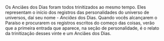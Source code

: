 Os Anciães dos Dias foram todos trinitizados ao mesmo tempo. Eles representam o início dos registros das personalidades do universo de universos, daí seu nome - *Anciães* dos Dias. Quando vocês alcançarem o Paraíso e procurarem os registros escritos do começo das coisas, verão que a primeira entrada que aparece, na seção de personalidade, é o relato da trinitização desses vinte e um Anciães dos Dias.